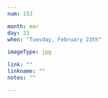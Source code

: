 ```yaml
---
num: 153

month: mar
day: 23
when: "Tuesday, February 23th"

imageType: jpg

link: ""
linkname: ""
notes: ""

---
```


